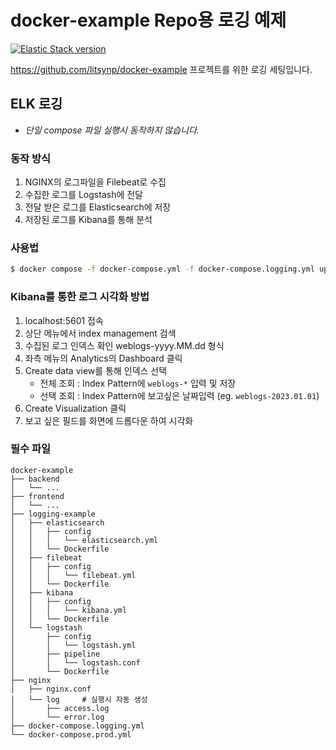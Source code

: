 # docker-example Repo용 로깅 예제

[![Elastic Stack version](https://img.shields.io/badge/Elastic%20Stack-8.5.3-00bfb3?style=flat&logo=elastic-stack)](https://www.elastic.co/blog/category/releases)

https://github.com/litsynp/docker-example 프로젝트를 위한 로깅 세팅입니다.

## ELK 로깅

- *단일 compose 파일 실행시 동작하지 않습니다.*

### 동작 방식
1. NGINX의 로그파일을 Filebeat로 수집
2. 수집한 로그를 Logstash에 전달
3. 전달 받은 로그를 Elasticsearch에 저장
4. 저장된 로그를 Kibana를 통해 분석

### 사용법

  ```sh
 $ docker compose -f docker-compose.yml -f docker-compose.logging.yml up --build
  ```

### Kibana를 통한 로그 시각화 방법
1. localhost:5601 접속
2. 상단 메뉴에서 index management 검색
3. 수집된 로그 인덱스 확인 weblogs-yyyy.MM.dd 형식
4. 좌측 메뉴의 Analytics의 Dashboard 클릭
5. Create data view를 통해 인덱스 선택
    - 전체 조회 : Index Pattern에 `weblogs-*` 입력 및 저장
    - 선택 조회 : Index Pattern에 보고싶은 날짜입력 (eg. `weblogs-2023.01.01`)
6. Create Visualization 클릭
7. 보고 싶은 필드를 화면에 드롭다운 하여 시각화

### 필수 파일
```
docker-example
├── backend
│   └── ...
├── frontend
│   └── ...
├── logging-example
│   ├── elasticsearch
│   │   ├── config
│   │   │   └── elasticsearch.yml
│   │   └── Dockerfile
│   ├── filebeat
│   │   ├── config
│   │   │   └── filebeat.yml
│   │   └── Dockerfile
│   ├── kibana
│   │   ├── config
│   │   │   └── kibana.yml
│   │   └── Dockerfile
│   └── logstash
│       ├── config
│       │   └── logstash.yml
│       ├── pipeline
│       │   └── logstash.conf
│       └── Dockerfile
├── nginx
│   ├── nginx.conf
│   └── log     # 실행시 자동 생성
│       ├── access.log
│       └── error.log
├── docker-compose.logging.yml
└── docker-compose.prod.yml
```